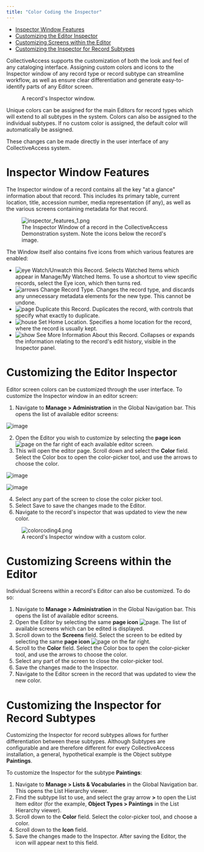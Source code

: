 ```yaml
---
title: "Color Coding the Inspector"
---
```


-   [Inspector Window Features](#inspector-window-features)
-   [Customizing the Editor
    Inspector](#customizing-the-editor-inspector)
-   [Customizing Screens within the
    Editor](#customizing-screens-within-the-editor)
-   [Customizing the Inspector for Record
    Subtypes](#customizing-the-inspector-for-record-subtypes)

CollectiveAccess supports the customization of both the look and feel of
any cataloging interface. Assigning custom colors and icons to the
Inspector window of any record type or record subtype can streamline
workflow, as well as ensure clear differentiation and generate
easy-to-identify parts of any Editor screen.

<figure class="align-center">
<img src="/providence/img/colorcoding3.png" alt="" />
<figcaption>A record's Inspector window.</figcaption>
</figure>

Unique colors can be assigned for the main Editors for record types
which will extend to all subtypes in the system. Colors can also be
assigned to the individual subtypes. If no custom color is assigned, the
default color will automatically be assigned.

These changes can be made directly in the user interface of any
CollectiveAccess system.

# Inspector Window Features

The Inspector window of a record contains all the key \"at a glance\"
information about that record. This includes its primary table, current
location, title, accession number, media representation (if any), as
well as the various screens containing metadata for that record.

<figure class="align-center">
<img src="/providence/img/inspector_features_1.png" alt="inspector_features_1.png" />
<figcaption>The Inspector Window of a record in the CollectiveAccess
Demonstration system. Note the icons below the record's
image.</figcaption>
</figure>

The Window itself also contains five icons from which various features
are enabled:

-   ![eye](/providence/img/inspector_feature_2.png) Watch/Unwatch this Record. Selects
    Watched Items which appear in Manage/My Watched Items. To use a
    shortcut to view specific records, select the Eye icon, which then
    turns red.
-   ![arrows](/providence/img/inspector_feature_3.png) Change Record Type. Changes the
    record type, and discards any unnecessary metadata elements for the
    new type. This cannot be undone.
-   ![page](/providence/img/colorcoding5.png) Duplicate this Record. Duplicates the
    record, with controls that specify what exactly to duplicate.
-   ![house](/providence/img/inspector_feature_5.png) Set Home Location. Specifies a
    home location for the record, where the record is usually kept.
-   ![show](/providence/img/inspector_feature_6.png) See More Information About this
    Record. Collapses or expands the information relating to the
    record's edit history, visible in the Inspector panel.

# **Customizing the Editor Inspector**

Editor screen colors can be customized through the user interface. To
customize the Inspector window in an editor screen:

1.  Navigate to **Manage \> Administration** in the Global Navigation
    bar. This opens the list of available editor screens:

![image](/providence/img/colorcoding1.png)

2.  Open the Editor you wish to customize by selecting the **page icon**
    ![page](/providence/img/colorcoding5.png) on the far right of each available editor
    screen.
3.  This will open the editor page. Scroll down and select the **Color**
    field. Select the Color box to open the color-picker tool, and use
    the arrows to choose the color.

![image](/providence/img/object_color.png)

![image](/providence/img/colorcoding2.png)

4.  Select any part of the screen to close the color picker tool.
5.  Select Save to save the changes made to the Editor.
6.  Navigate to the record\'s inspector that was updated to view the new
    color.

<figure class="align-center">
<img src="/providence/img/colorcoding4.png" alt="colorcoding4.png" />
<figcaption>A record's Inspector window with a custom
color.</figcaption>
</figure>

# Customizing Screens within the Editor

Individual Screens within a record's Editor can also be customized. To
do so:

1.  Navigate to **Manage \> Administration** in the Global Navigation
    bar. This opens the list of available editor screens.
2.  Open the Editor by selecting the same **page icon**
    ![page](/providence/img/colorcoding5.png). The list of available screens which can
    be edited is displayed.
3.  Scroll down to the **Screens** field. Select the screen to be edited
    by selecting the same **page icon** ![page](/providence/img/colorcoding5.png) on the
    far right.
4.  Scroll to the **Color** field. Select the Color box to open the
    color-picker tool, and use the arrows to choose the color.
5.  Select any part of the screen to close the color-picker tool.
6.  Save the changes made to the Inspector.
7.  Navigate to the Editor screen in the record that was updated to view
    the new color.

# Customizing the Inspector for Record Subtypes

Customizing the Inspector for record subtypes allows for further
differentiation between these subtypes. Although Subtypes are
configurable and are therefore different for every CollectiveAccess
installation, a general, hypothetical example is the Object subtype
**Paintings**.

To customize the Inspector for the subtype **Paintings**:

1.  Navigate to **Manage \> Lists & Vocabularies** in the Global
    Navigation bar. This opens the List Hierarchy viewer.
2.  Find the subtype list to use, and select the gray arrow **\>** to
    open the List Item editor (for the example, **Object Types \>
    Paintings** in the List Hierarchy viewer).
3.  Scroll down to the **Color** field. Select the color-picker tool,
    and choose a color.
4.  Scroll down to the **Icon** field.
5.  Save the changes made to the Inspector. After saving the Editor, the
    icon will appear next to this field.
